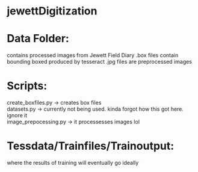 # jewettDigitization
# Data Folder:
contains processed images from Jewett Field Diary
.box files contain bounding boxed produced by tesseract
.jpg files are preprocessed images
# Scripts:
create_boxfiles.py -> creates box files <br />
datasets.py -> currently not being used. kinda forgot how this got here. ignore it <br />
image_prepocessing.py -> it processesses images lol <br />
# Tessdata/Trainfiles/Trainoutput:
where the results of training will eventually go ideally